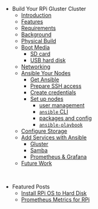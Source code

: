 - Build Your RPi Gluster Cluster
  - [Introduction](/)
  - [Features](/features.md)
  - [Requirements](/requirements.md)
  - [Background](/background.md)
  - [Physical Build](/physical_build.md)
  - [Boot Media](/boot-media/)
    - [SD card](/boot-media/sd-card.md)
    - [USB hard disk](/boot-media/ext-hard-disk.md)
  - [Networking](/networking.md)
  - [Ansible Your Nodes](/ansible-nodes/)
    - [Get Ansible](/ansible-nodes/get-ansible.md)
    - [Prepare SSH access](/ansible-nodes/ssh-access.md)
    - [Create credentials](/ansible-nodes/create-credentials.md)
    - [Set up nodes](/ansible-nodes/node-setup/)
      - [user management](/ansible-nodes/node-setup/users.md)
      - [`ansible` CLI](/ansible-nodes/node-setup/ansible-cli.md)
      - [packages and config](/ansible-nodes/node-setup/pkgs_and_config.md)
      - [`ansible-playbook`](/ansible-nodes/node-setup/ansible-playbook.md)
  - [Configure Storage](/storage.md)
  - [Add Services with Ansible](/ansible-services/)
    - [Gluster](/ansible-services/gluster.md)
    - [Samba](/ansible-services/samba.md)
    - [Prometheus & Grafana](/ansible-services/metrics.md)
  - [Future Work](/future-work.md)
<br>

- Featured Posts
  - [Install RPi OS to Hard Disk](/feature1/)
  - [Prometheus Metrics for RPi](/feature2/)

